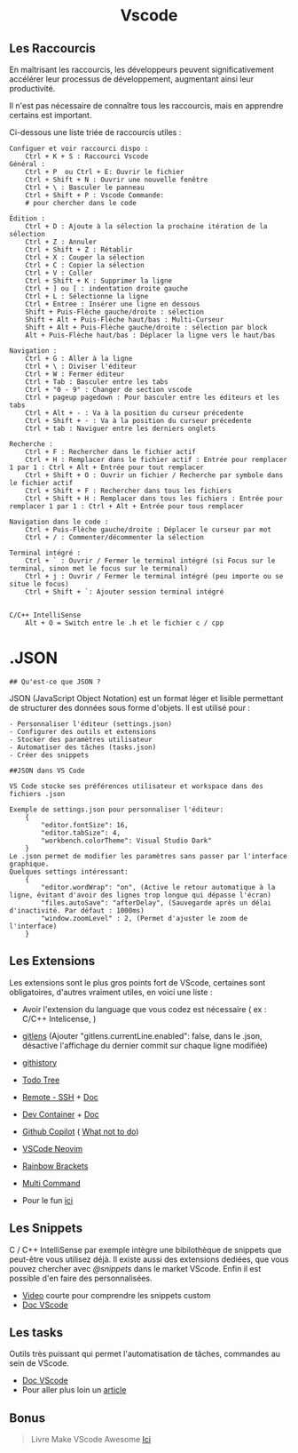<h1 align="center">Vscode</h1>

## Les Raccourcis

En maîtrisant les raccourcis, les développeurs peuvent significativement accélérer leur processus de développement, augmentant ainsi leur productivité.

Il n'est pas nécessaire de connaître tous les raccourcis, mais en apprendre certains est important.

Ci-dessous une liste triée de raccourcis utiles :

    Configuer et voir raccourci dispo :
        Ctrl + K + S : Raccourci Vscode
    Général :
        Ctrl + P  ou Ctrl + E: Ouvrir le fichier
        Ctrl + Shift + N : Ouvrir une nouvelle fenêtre
        Ctrl + \ : Basculer le panneau
        Ctrl + Shift + P : Vscode Commande:
        # pour chercher dans le code

    Édition :
        Ctrl + D : Ajoute à la sélection la prochaine itération de la sélection
        Ctrl + Z : Annuler
        Ctrl + Shift + Z : Rétablir
        Ctrl + X : Couper la sélection
        Ctrl + C : Copier la sélection
        Ctrl + V : Coller
        Ctrl + Shift + K : Supprimer la ligne
        Ctrl + ] ou [ : indentation droite gauche
        Ctrl + L : Sélectionne la ligne
        Ctrl + Entree : Insérer une ligne en dessous
        Shift + Puis-Flèche gauche/droite : sélection
        Shift + Alt + Puis-Flèche haut/bas : Multi-Curseur 
        Shift + Alt + Puis-Flèche gauche/droite : sélection par block
        Alt + Puis-Flèche haut/bas : Déplacer la ligne vers le haut/bas

    Navigation :
        Ctrl + G : Aller à la ligne
        Ctrl + \ : Diviser l'éditeur
        Ctrl + W : Fermer éditeur
		Ctrl + Tab : Basculer entre les tabs
        Ctrl + "0 - 9" : Changer de section vscode
        Ctrl + pageup pagedown : Pour basculer entre les éditeurs et les tabs
        Ctrl + Alt + - : Va à la position du curseur précedente
        Ctrl + Shift + - : Va à la position du curseur précedente
        Ctrl + tab : Naviguer entre les derniers onglets

    Recherche :
        Ctrl + F : Rechercher dans le fichier actif
        Ctrl + H : Remplacer dans le fichier actif : Entrée pour remplacer 1 par 1 : Ctrl + Alt + Entrée pour tout remplacer
		Ctrl + Shift + O : Ouvrir un fichier / Recherche par symbole dans le fichier actif
        Ctrl + Shift + F : Rechercher dans tous les fichiers
        Ctrl + Shift + H : Remplacer dans tous les fichiers : Entrée pour remplacer 1 par 1 : Ctrl + Alt + Entrée pour tous remplacer

    Navigation dans le code :
        Ctrl + Puis-Flèche gauche/droite : Déplacer le curseur par mot
        Ctrl + / : Commenter/décommenter la sélection

    Terminal intégré :
        Ctrl + ` : Ouvrir / Fermer le terminal intégré (si Focus sur le terminal, sinon met le focus sur le terminal)
		Ctrl + j : Ouvrir / Fermer le terminal intégré (peu importe ou se situe le focus)
        Ctrl + Shift + `: Ajouter session terminal intégré


    C/C++ IntelliSense
        Alt + O = Switch entre le .h et le fichier c / cpp


# .JSON

	## Qu'est-ce que JSON ?

JSON (JavaScript Object Notation) est un format léger et lisible permettant de structurer des données sous forme d'objets. Il est utilisé pour :

	- Personnaliser l'éditeur (settings.json)
	- Configurer des outils et extensions
	- Stocker des paramètres utilisateur
	- Automatiser des tâches (tasks.json)
	- Créer des snippets

	##JSON dans VS Code

	VS Code stocke ses préférences utilisateur et workspace dans des fichiers .json

	Exemple de settings.json pour personnaliser l'éditeur:
		{
			"editor.fontSize": 16,
			"editor.tabSize": 4,
			"workbench.colorTheme": Visual Studio Dark"
		}
	Le .json permet de modifier les paramètres sans passer par l'interface graphique.
	Quelques settings intéressant:
		{
			"editor.wordWrap": "on", (Active le retour automatique à la ligne, évitant d'avoir des lignes trop longue qui dépasse l'écran)
			"files.autoSave": "afterDelay", (Sauvegarde après un délai d'inactivité. Par défaut : 1000ms)
			"window.zoomLevel" : 2, (Permet d'ajuster le zoom de l'interface)
		}

## Les Extensions

Les extensions sont le plus gros points fort de VScode, certaines sont obligatoires, d'autres vraiment utiles, en voici une liste :

- Avoir l'extension du language que vous codez est nécessaire ( ex : C/C++ Intelicense, )
- [gitlens](https://marketplace.visualstudio.com/items?itemName=eamodio.gitlens) (Ajouter "gitlens.currentLine.enabled": false, dans le .json, désactive l'affichage du dernier commit sur chaque ligne modifiée)
- [githistory](https://marketplace.visualstudio.com/items?itemName=donjayamanne.githistory)
- [Todo Tree](https://marketplace.visualstudio.com/items?itemName=Gruntfuggly.todo-tree)
- [Remote - SSH](https://marketplace.visualstudio.com/items?itemName=ms-vscode-remote.remote-ssh) + [Doc](https://code.visualstudio.com/docs/remote/ssh)
- [Dev Container](https://marketplace.visualstudio.com/items?itemName=ms-vscode-remote.remote-containers) + [Doc](https://code.visualstudio.com/docs/devcontainers/containers)
- [Github Copilot](https://github.com/features/copilot) ( [What not to do](https://www.youtube.com/watch?v=2q0BoioYSxQ))
- [VSCode Neovim](https://marketplace.visualstudio.com/items?itemName=asvetliakov.vscode-neovim)
- [Rainbow Brackets](https://marketplace.visualstudio.com/items?itemName=2gua.rainbow-brackets)
- [Multi Command](https://marketplace.visualstudio.com/items?itemName=ryuta46.multi-command)

- Pour le fun [ici](https://marketplace.visualstudio.com/items?itemName=Tzanou.tamagotchi)

## Les Snippets

C / C++ IntelliSense par exemple intègre une bibilothèque de snippets que peut-être vous utilisez déjà.
Il existe aussi des extensions dediées, que vous pouvez chercher avec *@snippets* dans le market VScode.
Enfin il est possible d'en faire des personnalisées.

- [Video](https://www.youtube.com/watch?v=TGh2NpCIDlc) courte pour comprendre les snippets custom
- [Doc VScode](https://code.visualstudio.com/docs/editor/userdefinedsnippets)

## Les tasks

Outils très puissant qui permet l'automatisation de tâches, commandes au sein de VScode.

- [Doc VScode](https://code.visualstudio.com/docs/editor/tasks)
- Pour aller plus loin un [article](https://medium.com/@simonescigliuzzi/automating-multi-projects-execution-using-vscodes-tasks-10e102da5d96)

## Bonus

>Livre Make VScode Awesome [Ici](https://annas-archive.org/md5/8992f49c8c518bda4e8cc46bfc445e08)
